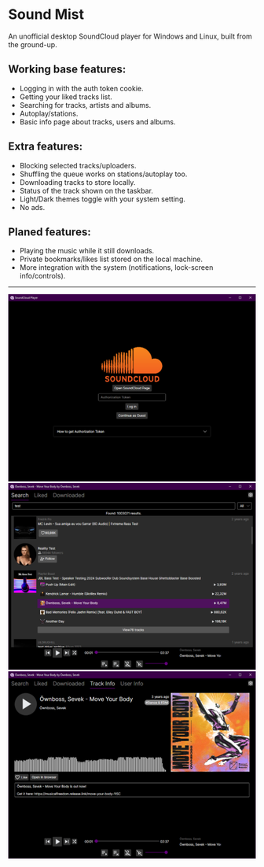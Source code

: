 # Sound Mist
An unofficial desktop SoundCloud player for Windows and Linux, built from the ground-up.

## Working base features:
- Logging in with the auth token cookie.
- Getting your liked tracks list.
- Searching for tracks, artists and albums.
- Autoplay/stations.
- Basic info page about tracks, users and albums.

## Extra features:
- Blocking selected tracks/uploaders.
- Shuffling the queue works on stations/autoplay too.
- Downloading tracks to store locally.
- Status of the track shown on the taskbar.
- Light/Dark themes toggle with your system setting.
- No ads.

## Planed features:
- Playing the music while it still downloads.
- Private bookmarks/likes list stored on the local machine.
- More integration with the system (notifications, lock-screen info/controls).

---
![](/images/1.png)
![](/images/2.png)
![](/images/3.png)
